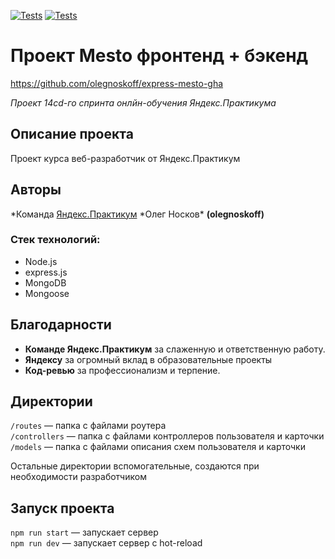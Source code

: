 [![Tests](../../actions/workflows/tests-13-sprint.yml/badge.svg)](../../actions/workflows/tests-13-sprint.yml) [![Tests](../../actions/workflows/tests-14-sprint.yml/badge.svg)](../../actions/workflows/tests-14-sprint.yml)

# Проект Mesto фронтенд + бэкенд

https://github.com/olegnoskoff/express-mesto-gha

*Проект 14cd-го спринта онлйн-обучения Яндекс.Практикума*

## Описание проекта

Проект курса веб-разработчик от Яндекс.Практикум

## Авторы

*Команда [Яндекс.Практикум](https://practicum.yandex.ru/web/)
*Олег Носков\* **(olegnoskoff)**

### Стек технологий:

* Node.js
* express.js
* MongoDB
* Mongoose

## Благодарности

- **Команде Яндекс.Практикум** за слаженную и ответственную работу.
- **Яндексу** за огромный вклад в образовательные проекты
- **Код-ревью** за профессионализм и терпение.

## Директории

`/routes` — папка с файлами роутера  
`/controllers` — папка с файлами контроллеров пользователя и карточки  
`/models` — папка с файлами описания схем пользователя и карточки

Остальные директории вспомогательные, создаются при необходимости разработчиком

## Запуск проекта

`npm run start` — запускает сервер  
`npm run dev` — запускает сервер с hot-reload
